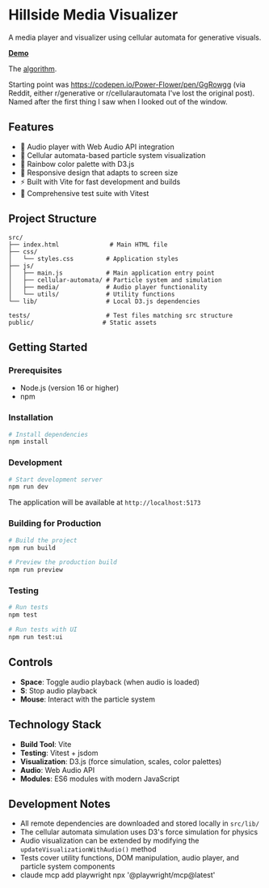 # Hillside Media Visualizer

A media player and visualizer using cellular automata for generative visuals.

**[Demo](https://danja.github.io/hillside/)**

The [algorithm](docs/algorithm.md).

Starting point was https://codepen.io/Power-Flower/pen/GgRowgg (via Reddit, either r/generative or r/cellularautomata I've lost the original post).
Named after the first thing I saw when I looked out of the window.

## Features

- 🎵 Audio player with Web Audio API integration
- 🌈 Cellular automata-based particle system visualization
- 🎨 Rainbow color palette with D3.js
- 📱 Responsive design that adapts to screen size
- ⚡ Built with Vite for fast development and builds
- 🧪 Comprehensive test suite with Vitest

## Project Structure

```
src/
├── index.html              # Main HTML file
├── css/
│   └── styles.css         # Application styles
├── js/
│   ├── main.js            # Main application entry point
│   ├── cellular-automata/ # Particle system and simulation
│   ├── media/             # Audio player functionality
│   └── utils/             # Utility functions
└── lib/                   # Local D3.js dependencies

tests/                     # Test files matching src structure
public/                   # Static assets
```

## Getting Started

### Prerequisites

- Node.js (version 16 or higher)
- npm

### Installation

```bash
# Install dependencies
npm install
```

### Development

```bash
# Start development server
npm run dev
```

The application will be available at `http://localhost:5173`

### Building for Production

```bash
# Build the project
npm run build

# Preview the production build
npm run preview
```

### Testing

```bash
# Run tests
npm test

# Run tests with UI
npm run test:ui
```

## Controls

- **Space**: Toggle audio playback (when audio is loaded)
- **S**: Stop audio playback
- **Mouse**: Interact with the particle system

## Technology Stack

- **Build Tool**: Vite
- **Testing**: Vitest + jsdom
- **Visualization**: D3.js (force simulation, scales, color palettes)
- **Audio**: Web Audio API
- **Modules**: ES6 modules with modern JavaScript

## Development Notes

- All remote dependencies are downloaded and stored locally in `src/lib/`
- The cellular automata simulation uses D3's force simulation for physics
- Audio visualization can be extended by modifying the `updateVisualizationWithAudio()` method
- Tests cover utility functions, DOM manipulation, audio player, and particle system components
- claude mcp add playwright npx '@playwright/mcp@latest'